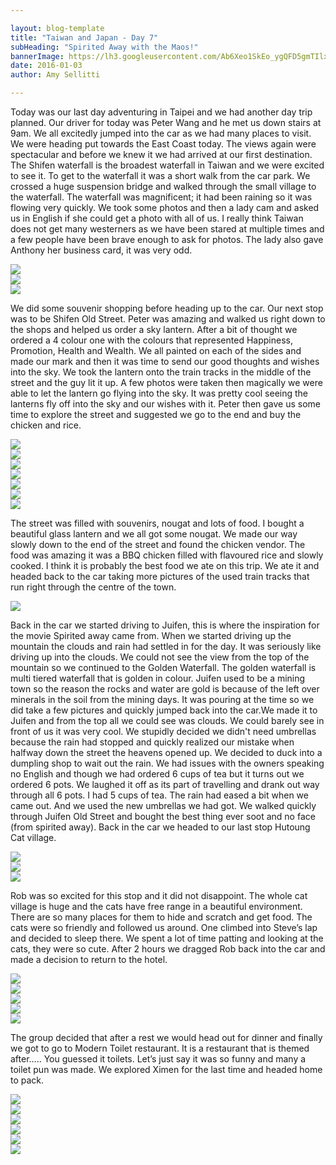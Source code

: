 ```yaml
---

layout: blog-template
title: "Taiwan and Japan - Day 7"
subHeading: "Spirited Away with the Maos!"
bannerImage: https://lh3.googleusercontent.com/Ab6Xeo1SkEo_ygQFD5gmTIlxMXxsvqyWaN9se0h2bvER1iF-Q64Q_0D_QxA9a16lbfJ-W_nUSg2xF0ynvaPxatoHK_APKPXVqbr_9ycLN0oUXEVPoEceQJe4fZNeZIeHsjkt9A-dBQ=w2400
date: 2016-01-03
author: Amy Sellitti

---
```


Today was our last day adventuring in Taipei and we had another day trip planned. Our driver for today was Peter Wang and he met us down stairs at 9am. We all excitedly jumped into the car as we had many places to visit. We were heading put towards the East Coast today. The views again were spectacular and before we knew it we had arrived at our first destination. The Shifen waterfall is the broadest waterfall in Taiwan and we were excited to see it. To get to the waterfall it was a short walk from the car park. We crossed a huge suspension bridge and walked through the small village to the waterfall. The waterfall was magnificent; it had been raining so it was flowing very quickly. We took some photos and then a lady cam and asked us in English if she could get a photo with all of us. I really think Taiwan does not get many westerners as we have been stared at multiple times and a few people have been brave enough to ask for photos. The lady also gave Anthony her business card, it was very odd. 

<div class="center-image"><img src="https://lh3.googleusercontent.com/9xsQ3nn8uZGn_epbXL2V0xV_t3FhRFHvMhCamzKaJ0WDiv1AbWtuRjMDbZdv3gdYsb2zpR4VRVuKqa1qNdk4Q6Sgef7FCai6ai4Ey2apPYicZLcgkV1H2CgYLRi2cZ3mrsSfLH3CZg=w2400" /></div>
<div class="center-image"><img src="https://lh3.googleusercontent.com/VMT9bK5DQCAtkk79naxl3Lv_v4LiAJee6JZnncXhYPccGpH3C34121bDwPf0sTm12F6oYRzCWanOURv2wCVz-tRcrxSSm2vBZBtB4Nt7wNOYJQ1CmfAat0re0hu-WJA5n1ZZZoz5DQ=w2400" /></div>
<div class="center-image"><img src="https://lh3.googleusercontent.com/Ab6Xeo1SkEo_ygQFD5gmTIlxMXxsvqyWaN9se0h2bvER1iF-Q64Q_0D_QxA9a16lbfJ-W_nUSg2xF0ynvaPxatoHK_APKPXVqbr_9ycLN0oUXEVPoEceQJe4fZNeZIeHsjkt9A-dBQ=w2400" /></div>

We did some souvenir shopping before heading up to the car. Our next stop was to be Shifen Old Street. Peter was amazing and walked us right down to the shops and helped us order a sky lantern. After a bit of thought we ordered a 4 colour one with the colours that represented Happiness, Promotion, Health and Wealth. We all painted on each of the sides and made our mark and then it was time to send our good thoughts and wishes into the sky. We took the lantern onto the train tracks in the middle of the street and the guy lit it up. A few photos were taken then magically we were able to let the lantern go flying into the sky.  It was pretty cool seeing the lanterns fly off into the sky and our wishes with it. Peter then gave us some time to explore the street and suggested we go to the end and buy the chicken and rice.

<div class="center-image"><img src="https://lh3.googleusercontent.com/oBCkfcTxKJGgf2Zk_nzwcOX1IUbvqV3UqbwzB-RdOebpdn-fc_Z47pYw1HhEoflUtEOHSCAlcHtjmSXcMZ-uWok_W2RNIezgPCH_qoVfKof37tbmiyFO2VTDsD2Sr-L_ygeJQ1WT7A=w2400" /></div>
<div class="center-image"><img src="https://lh3.googleusercontent.com/7TwtCumSKm2oaZvQnCcoz_E7WXhE7HQTpuKstop8xgzag9uu4I-uSAXiRRWGmXgIbEf7yTE6xsCsqDwD3fSJWb5612uy8D21XCbebmWfpmhiwK8E5tlhXQrw-l_JelNZQL7vdP7Pcg=w2400" /></div>
<div class="center-image"><img src="https://lh3.googleusercontent.com/iBVnbxtiqqKWGTG7O4qQUvNjsJvu-96kSSAAfCVfTendscQIGhM2F_ZNupmQ4pFaDRBtxfBbfkCDObBaOqFVt2heAFFDJNCVYafskcelviG-MQRugXbueIjzXQROKkniAVbBqZQ7aQ=w2400" /></div>
<div class="center-image"><img src="https://lh3.googleusercontent.com/nsA96-kegw3tZfPUIDPwOzaYlq5NVQa-IOhKqCZQZQoyNmuNagSjzNVmLZQSBVTMMQ2jwoadChYRk3a0e_8F-MWL6Lxz2YlkGZF1StIkS6aDVl8rXeFv1tfn4eWyd1pUb9XB5KsQSw=w2400" /></div>
<div class="center-image"><img src="https://lh3.googleusercontent.com/BfwG9i9rZKArbagsArc9qV-EZJIik71jhDxdWlwDVmcJ7AfZxuQSPG9LuZ54fhG2of30S_3O18MawjfV812niDSTtfyygEcNZjH-lRAtgKvQBS89jL_ue9ZhSiG5eXJCSpSwQKqeBw=w2400" /></div>
<div class="center-image"><img src="https://lh3.googleusercontent.com/Oxr9PW9Q0K3LGHLi2pNVE0G2q8rE7-jGgPz-kkynqE1fdoF0yUSWVagOiwk3jt8nkovKO5EkRrLRARJKG7CiABlT8Inr7jFjyZ4jsV1tV0W_ZV1S3v87h1TGhNDEO6yPY1hNHVAzvw=w2400" /></div>
<div class="center-image"><img src="https://lh3.googleusercontent.com/SNeXMAltc_3CAqAW4nF3gUK7s_REd_tZpPc0qxBkBL7pkDE8Q6pJa48eKYvZLX30HJwbBVojMy2pq05ZzGG0QcvT_v28hw6W83XM0iL5U6m7NNsqjzOIt62uonMul82Wn5QBl2Qnfg=w2400" /></div>

The street was filled with souvenirs, nougat and lots of food. I bought a beautiful glass lantern and we all got some nougat.  We made our way slowly down to the end of the street and found the chicken vendor. The food was amazing it was a BBQ chicken filled with flavoured rice and slowly cooked. I think it is probably the best food we ate on this trip. We ate it and headed back to the car taking more pictures of the used train tracks that run right through the centre of the town.

<div class="center-image"><img src="https://lh3.googleusercontent.com/QNm9VtlzY9JlDpkmLs0mMuQkWsKWumAZELraptkXX9l-RXySUJ9a5Wcf2PVcJ-v50h6XKRhSvY4WaQKnGdethCCCU20c5XqZyqOMxtrEThIisCKVPbkefVaUTnQ4lGfaBKpgdQWeVA=w2400" /></div>

Back in the car we started driving to Juifen, this is where the inspiration for the movie Spirited away came from.  When we started driving up the mountain the clouds and rain had settled in for the day. It was seriously like driving up into the clouds. We could not see the view from the top of the mountain so we continued to the Golden Waterfall. The golden waterfall is multi tiered waterfall that is golden in colour. Juifen used to be a mining town so the reason the rocks and water are gold is because of the left over minerals in the soil from the mining days. It was pouring at the time so we did take a few pictures and quickly jumped back into the car.We made it to Juifen and from the top all we could see was clouds. We could barely see in front of us it was very cool. We stupidly decided we didn't need umbrellas because the rain had stopped and quickly realized our mistake when halfway down the street the heavens opened up. We decided to duck into a dumpling shop to wait out the rain. We had issues with the owners speaking no English and though we had ordered 6 cups of tea but it turns out we ordered 6 pots. We laughed it off as its part of travelling and drank out way through all 6 pots. I had 5 cups of tea. The rain had eased a bit when we came out. And we used the new umbrellas we had got. We walked quickly through Juifen Old Street and bought the best thing ever soot and no face (from spirited away). Back in the car we headed to our last stop Hutoung Cat village.

<div class="center-image"><img src="https://lh3.googleusercontent.com/bDGqrDwXA8TXoHPs38VUi9tAp4jTA8w0U5g7mz1V37jJ7WnRZOswqTCoKT_eS3C9g0B0r4x0B0a768v4cedg9_vGHDdQTPIeXPy_PssgGuFqqDrKIadEdZ28pwVP9RTu1WuthRUOkA=w2400" /></div>
<div class="center-image"><img src="https://lh3.googleusercontent.com/FdSHF_qymm5Eq7SJCcx4k2e94xoARbDhOeJowUvLk6xt18HpTklcHF1Req4NIyl013mGw8cYMg5yLQc91tsQsx-pCOKKiUFij39DxJYL3w5vTPgJnGoHR37BR9UrKaAlWjslSk2Htg=w2400" /></div>
<div class="center-image"><img src="https://lh3.googleusercontent.com/rUJQhTov2vQUqghiprR_Ac53TbBR45FUsyMe2wd9RwQt13lSKn9K6N9cgnWgyTIVaT2tp7oRFr0DowMmXCq7VVeDXIPSzXXymj3e3yHefwJ4vJIF_P2gyHcBPHkFnmRz-8xQDvG9cw=w2400" /></div>

Rob was so excited for this stop and it did not disappoint.  The whole cat village is huge and the cats have free range in a beautiful environment. There are so many places for them to hide and scratch and get food. The cats were so friendly and followed us around. One climbed into Steve’s lap and decided to sleep there. We spent a lot of time patting and looking at the cats, they were so cute.  After 2 hours we dragged Rob back into the car and made a decision to return to the hotel.

<div class="center-image"><img src="https://lh3.googleusercontent.com/7MF0xR82W8pCJLzFLixzmrfwqNR3mg6AYZGLSPyWq_blkWHXzBDMsGpugYm10xfejT90tIMfzKy3nF2NGo3QVBpU-u_LcJHf768zjHMS3w_36WNtI4u5G2HY6WOLghfPtJg5CaiZGQ=w2400" /></div>
<div class="center-image"><img src="https://lh3.googleusercontent.com/HZq--eGKXCO2p3KebYz5XXmlnx8GTLuWbachR7IYLn4-zzGXfBDEeGr9WfHEe7WqRmuszbG6LKgWBZcWEAmL3geTUBn7ESuvfjnacif16xGgIhqFpeZWsL8cZeu7Yb-_OIy5Wuf5_w=w2400" /></div>
<div class="center-image"><img src="hhttps://lh3.googleusercontent.com/mm5trQfuDkAwKTDMfWj0V1FJ00MdmOVm0vDlrdBQRTaHtyzsGARQpBzj1DB9qoXdkoO8QwUvSscjcmNTG01D5etOPGjvFOslI0BuW6MsVFrqcT8s5lb4j8ClfDlDADdYEfWAVMkM6Q=w2400" /></div>
<div class="center-image"><img src="https://lh3.googleusercontent.com/pMzIebv4i3OndrdZp8jMNzMlQrTRU8Lj2K9K0V6h6m2ZYTON1warwm6G8db66aNixRhrhgbZzZ3__xLMxAXfn3Kd7mEYuKVZQRgWA37hg75Jh9J2MThkZy6DcTyPZp2SqCKE3vSuqA=w2400" /></div>
<div class="center-image"><img src="https://lh3.googleusercontent.com/p6-bra6tCrwxQ6aHg5Hy20SwSHoP1x_qDvxdKUosO1w2Krg8Q1gpo0ie0cuQDBsF49gS9y1S7Ka4UHJ_R0dtxlqqzGCcRneoNf5RHaPtq0H4nB2Xedr2R0fao74MNbNxG4HataGaRw=w2400" /></div>


The group decided that after a rest we would head out for dinner and finally we got to go to Modern Toilet restaurant. It is a restaurant that is themed after….. You guessed it toilets. Let’s just say it was so funny and many a toilet pun was made. We explored Ximen for the last time and headed home to pack.

<div class="center-image"><img src="https://lh3.googleusercontent.com/-uk4QCzzXqdpDIGsjdQAzZKHjQMd1fTHeBiJ2SaxToMpo465B_KWteQNVio2qQlH9bZa49D5jqSQmdYzig_XeomIgJ6YbPgFmNQbIHozS3xQ_W8vDrKwm_G1swAOf_2rHnq5NBZ0jQ=w2400" /></div>
<div class="center-image"><img src="https://lh3.googleusercontent.com/0mH_69lXLT_lJEnBa_Of9-iI_u6GkanqDHmksrtgOI6SX23b9wK1nNIfXM2ucg-CHP1LLaWp2fh4o6et1o4u0ClozO18lFhgBsLPuc0Nrfe1ZSfpfl9w2GkQKNlaMSu5wDhVLMTpnQ=w2400" /></div>
<div class="center-image"><img src="https://lh3.googleusercontent.com/rxAjNt7WXy0PfdWliQ69fnH3dh3-XgkJ1EbsjZ0t_e9Fv4fmcirlNs4s7Ht76FKNLV5-nKUg_2nYu7Ox6zxiZjpOXfHP6P_wL1UGncKOelThiFpTZzem-vbaQKpAYRiWuiUMVXlMhw=w2400" /></div>
<div class="center-image"><img src="https://lh3.googleusercontent.com/Se0qQqCD39JfTF7pDpD0Y2F2lICdrb9jpJaCSEqcM9ZEWoPNdBQ33QLwssCn8lO2IHHLwNpjiTx8S8hNMH55xKVat2GEKgMceTOhB0GAOijhjFeeN259r_FKBTgNw7B9VL-O0VBKVA=w2400" /></div>
<div class="center-image"><img src="https://lh3.googleusercontent.com/uiJy2ekvvmqqCCdcqAel8zIZ3J1eI3NTpLXChckCfSK3cs9GkjnB54peV96gHit3Ud994UYHvEXjXvEkyY4Km-hOHNDReVyy5uMJ4s6wxmareBTN9mSGLnoYLosYRo2rkgzV7m94WA=w2400" /></div>
<div class="center-image"><img src="https://lh3.googleusercontent.com/UF06_nTQP4PLUcErmRPBQtewfVOF6Wj7YHnrD-LSI09tHPj0UBJ1Zb1J1YE6_OVU5fwCj9P5MK4NYn39cb2kdOx6Kr1Kzm65Zd-aD_YThaP5bUbB7TPoORFKrZD7AX7SMFRKUlUBtA=w2400" /></div>

